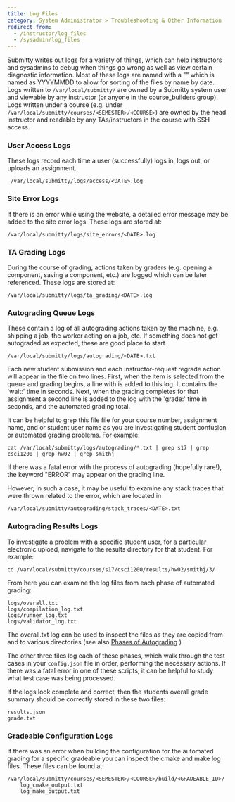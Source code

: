 ```yaml
---
title: Log Files
category: System Administrator > Troubleshooting & Other Information
redirect_from:
  - /instructor/log_files
  - /sysadmin/log_files
---
```


Submitty writes out logs for a variety of things, which can help instructors
and sysadmins to debug when things go wrong as well as view certain diagnostic
information. Most of these logs are named with a "<DATE>" which is named
as YYYYMMDD to allow for sorting of the files by name by date. Logs written to
`/var/local/submitty/` are owned by a Submitty system user and viewable by any
instructor (or anyone in the course_builders group). Logs written under a course
(e.g. under `/var/local/submitty/courses/<SEMESTER>/<COURSE>`) are owned by
the head instructor and readable by any TAs/instructors in the course with SSH
access.

### User Access Logs

These logs record each time a user (successfully) logs in, logs
out, or uploads an assignment.

```
 /var/local/submitty/logs/access/<DATE>.log
```

### Site Error Logs

If there is an error while using the website, a detailed error message
may be added to the site error logs. These logs are stored at:
```
/var/local/submitty/logs/site_errors/<DATE>.log
```

### TA Grading Logs

During the course of grading, actions taken by graders (e.g. opening
a component, saving a component, etc.) are logged which can be later
referenced. These logs are stored at:
```
/var/local/submitty/logs/ta_grading/<DATE>.log
```

### Autograding Queue Logs

These contain a log of all autograding actions taken by the machine,
e.g. shipping a job, the worker acting on a job, etc. If something
does not get autograded as expected, these are good place to start.

```
/var/local/submitty/logs/autograding/<DATE>.txt
```

Each new student submission and each instructor-request regrade action
will appear in the file on two lines.  First, when the item is
selected from the queue and grading begins, a line with is added to
this log.  It contains the 'wait:' time in seconds.  Next, when the
grading completes for that assignment a second line is added to the
log with the 'grade:' time in seconds, and the automated grading
total.

It can be helpful to grep this file file for your course number,
assignment name, and or student user name as you are investigating
student confusion or automated grading problems.  For example:


```
cat /var/local/submitty/logs/autograding/*.txt | grep s17 | grep csci1200 | grep hw02 | grep smithj
```

If there was a fatal error with the process of autograding (hopefully
rare!), the keyword "ERROR" may appear on the grading line.

However, in such a case, it may be useful to examine any stack traces
that were thrown related to the error, which are located in
```
/var/local/submitty/autograding/stack_traces/<DATE>.txt
```

### Autograding Results Logs

To investigate a problem with a specific student user, for a
particular electronic upload, navigate to the results directory for
that student.  For example:

```
cd /var/local/submitty/courses/s17/csci1200/results/hw02/smithj/3/
```

From here you can examine the log files from each phase of automated
grading:

```
logs/overall.txt
logs/compilation_log.txt
logs/runner_log.txt
logs/validator_log.txt
```

The overall.txt log can be used to inspect the files as they are
copied from and to various directories
(see also [Phases of Autograding](/instructor/autograding/phases) )


The other three files log each of these phases, which walk through the test cases in your
`config.json` file in order, performing the necessary actions.  If
there was a fatal error in one of these scripts, it can be helpful to
study what test case was being processed.

If the logs look complete and correct, then the students overall
grade summary should be correctly stored in these two files:

```
results.json
grade.txt
```

### Gradeable Configuration Logs

If there was an error when building the configuration for the
automated grading for a specific gradeable you can inspect the cmake
and make log files. These files can be found at:
```
/var/local/submitty/courses/<SEMESTER>/<COURSE>/build/<GRADEABLE_ID>/
    log_cmake_output.txt
    log_make_output.txt
```
